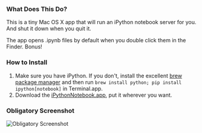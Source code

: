 ### What Does This Do?

This is a tiny Mac OS X app that will run an iPython notebook server for you. And shut it down when you quit it.

The app opens .ipynb files by default when you double click them in the Finder. Bonus!

### How to Install

1. Make sure you have iPython. If you don't, install the excellent [brew package manager](http://brew.sh) and then run ```brew install python; pip install ipython[notebook]``` in Terminal.app.
2. Download the [iPythonNotebook.app](https://github.com/dpinney/iPythonNotebookServer/releases/download/v1.0.0/iPythonNotebook.app.zip), put it wherever you want.

### Obligatory Screenshot

![Obligatory Screenshot](https://raw.githubusercontent.com/dpinney/iPythonNotebookServer/master/v1.0.0%20screenshot.png)
